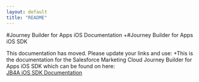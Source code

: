 ```yaml
---
layout: default
title: "README"
---
```

#Journey Builder for Apps iOS Documentation		+#Journey Builder for Apps iOS SDK
 		 
This documentation has moved.  Please update your links and use:		+This is the documentation for the Salesforce Marketing Cloud Journey Builder for Apps iOS SDK which can be found on here:<br/>
<a href="https://salesforcefuel.github.io/JB4A-SDK-iOS" target="_blank">JB4A iOS SDK Documentation</a><br>